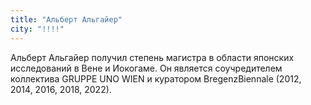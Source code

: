 ```yaml
---
title: "Альберт Альгайер"
city: "!!!!"
---
```


Альберт Альгайер получил степень магистра в области японских исследований в Вене и Иокогаме. Он является соучредителем коллектива GRUPPE UNO WIEN и куратором BregenzBiennale (2012, 2014, 2016, 2018, 2022).

